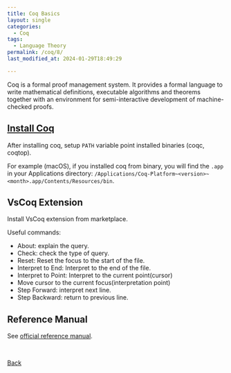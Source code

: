 ```yaml
---
title: Coq Basics
layout: single
categories:
  - Coq
tags:
  - Language Theory
permalink: /coq/8/
last_modified_at: 2024-01-29T18:49:29

---
```


Coq is a formal proof management system.
It provides a formal language to write mathematical definitions,
executable algorithms and theorems together with an environment for semi-interactive development of machine-checked proofs.

## [Install Coq](https://coq.inria.fr/download)

After installing coq, setup `PATH` variable point installed binaries (coqc, coqtop).

For example (macOS), if you installed coq from binary,
you will find the `.app` in your Applications directory:
`/Applications/Coq-Platform~<version>~<month>.app/Contents/Resources/bin`.

## VsCoq Extension

Install VsCoq extension from marketplace.

Useful commands:

* About: explain the query.
* Check: check the type of query.
* Reset: Reset the focus to the start of the file.
* Interpret to End: Interpret to the end of the file.
* Interpret to Point: Interpret to the current point(cursor)
* Move cursor to the current focus(interpretation point)
* Step Forward: interpret next line.
* Step Backward: return to previous line.

## Reference Manual

See [official reference manual](https://coq.inria.fr/refman/).

<br>

[Back](/coq/)
